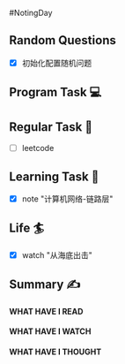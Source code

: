 #NotingDay

## Random Questions
- [x] 初始化配置随机问题

## Program Task  💻

## Regular Task  🤡
- [ ] leetcode

## Learning Task 🎯
- [x] note "计算机网络-链路层"
## Life 🏄
- [x] watch "从海底出击"
## Summary ✍
####  WHAT HAVE I READ

#### WHAT HAVE I WATCH

#### WHAT HAVE I THOUGHT
